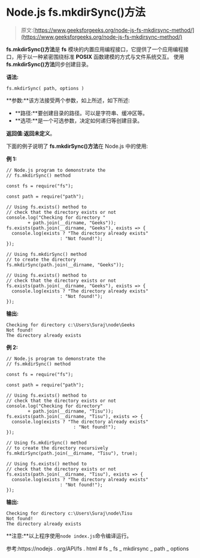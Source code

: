 # Node.js fs.mkdirSync()方法

> 原文:[https://www.geeksforgeeks.org/node-js-fs-mkdirsync-method/](https://www.geeksforgeeks.org/node-js-fs-mkdirsync-method/)

**fs.mkdirSync()方法**是 **fs** 模块的内置应用编程接口，它提供了一个应用编程接口，用于以一种紧密围绕标准 **POSIX** 函数建模的方式与文件系统交互。
使用 **fs.mkdirSync()方法**同步创建目录。

**语法:**

```
fs.mkdirSync( path, options )
```

**参数:**该方法接受两个参数，如上所述，如下所述:

*   **路径:**要创建目录的路径。可以是字符串、缓冲区等。
*   **选项:**是一个可选参数，决定如何递归等创建目录。

**返回值:**返回**未定义**。

下面的例子说明了 **fs.mkdirSync()方法**在 Node.js 中的使用:

**例 1:**

```
// Node.js program to demonstrate the
// fs.mkdirSync() method

const fs = require("fs");

const path = require("path");

// Using fs.exists() method to 
// check that the directory exists or not
console.log("Checking for directory " 
        + path.join(__dirname, "Geeks"));
fs.exists(path.join(__dirname, "Geeks"), exists => {
  console.log(exists ? "The directory already exists" 
                    : "Not found!");
});

// Using fs.mkdirSync() method
// to create the directory
fs.mkdirSync(path.join(__dirname, "Geeks"));

// Using fs.exists() method to
// check that the directory exists or not
fs.exists(path.join(__dirname, "Geeks"), exists => {
  console.log(exists ? "The directory already exists" 
                    : "Not found!");
});
```

**输出:**

```
Checking for directory c:\Users\Suraj\node\Geeks
Not found!
The directory already exists

```

**例 2:**

```
// Node.js program to demonstrate the
// fs.mkdirSync() method

const fs = require("fs");

const path = require("path");

// Using fs.exists() method to
// check that the directory exists or not
console.log("Checking for directory" 
        + path.join(__dirname, "Tisu"));
fs.exists(path.join(__dirname, "Tisu"), exists => {
  console.log(exists ? "The directory already exists"
                         : "Not found!");
});

// Using fs.mkdirSync() method
// to create the directory recursively
fs.mkdirSync(path.join(__dirname, "Tisu"), true);

// Using fs.exists() method to
// check that the directory exists or not
fs.exists(path.join(__dirname, "Tisu"), exists => {
  console.log(exists ? "The directory already exists" 
                    : "Not found!");
});
```

**输出:**

```
Checking for directory c:\Users\Suraj\node\Tisu
Not found!
The directory already exists

```

**注意:**以上程序使用`node index.js`命令编译运行。

参考:https://nodejs . org/API/fs . html # fs _ fs _ mkdirsync _ path _ options